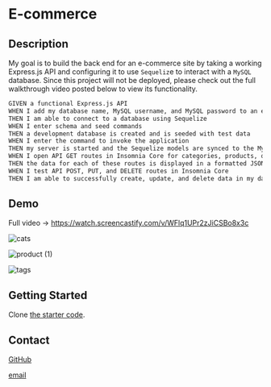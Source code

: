 # E-commerce

## Description
My goal is to build the back end for an e-commerce site by taking a working Express.js API and configuring it to use `Sequeliz`e to interact with a `MySQL` database. Since this project will not be deployed, please check out the full walkthrough video posted below to view its functionality.

```md
GIVEN a functional Express.js API
WHEN I add my database name, MySQL username, and MySQL password to an environment variable file
THEN I am able to connect to a database using Sequelize
WHEN I enter schema and seed commands
THEN a development database is created and is seeded with test data
WHEN I enter the command to invoke the application
THEN my server is started and the Sequelize models are synced to the MySQL database
WHEN I open API GET routes in Insomnia Core for categories, products, or tags
THEN the data for each of these routes is displayed in a formatted JSON
WHEN I test API POST, PUT, and DELETE routes in Insomnia Core
THEN I am able to successfully create, update, and delete data in my database
```

## Demo
Full video -> https://watch.screencastify.com/v/WFlq1UPr2zJiCSBo8x3c

![cats](https://user-images.githubusercontent.com/87335354/140693196-34f2ef38-c2ee-43e4-b38a-152c9978a41f.gif)

![product (1)](https://user-images.githubusercontent.com/87335354/140693083-7fcf0eb3-6f4e-4983-a223-9c536de63913.gif)

![tags](https://user-images.githubusercontent.com/87335354/140693093-9e93a9e2-0696-48b1-8648-67e675d05e20.gif)


## Getting Started
Clone [the starter code](https://github.com/coding-boot-camp/fantastic-umbrella).


## Contact

[GitHub](https://github.com/pamelac21)

[email](mailto:pamelac021@gmail.com)




















